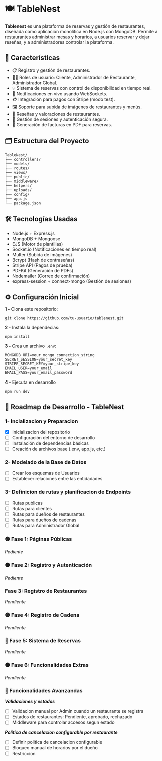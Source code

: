 # 🍽️ TableNest

**Tablenest** es una plataforma de reservas y gestión de restaurantes, diseñada como aplicación monolítica en Node.js con MongoDB.
Permite a restaurantes administrar mesas y horarios, a usuarios reservar y dejar reseñas, y a administradores controlar la plataforma.

## 🚀 Características

- 📋 Registro y gestión de restaurantes.
- 🧑‍💼 Roles de usuario: Cliente, Administrador de Restaurante, Administrador Global.
- 💡 Sistema de reservas con control de disponibilidad en tiempo real.
- 🔔 Notificaciones en vivo usando WebSockets.
- 💳 Integración para pagos con Stripe (modo test).
- 🖼️ Soporte para subida de imágenes de restaurantes y menús.
- 📝 Reseñas y valoraciones de restaurantes.
- 🔐 Gestión de sesiones y autenticación segura.
- 🧾 Generación de facturas en PDF para reservas.

## 🗂️ Estructura del Proyecto

```
TableNest/
├── controllers/
├── models/
├── routes/
├── views/
├── public/
├── middleware/
├── helpers/
├── uploads/
├── config/
├── app.js
└── package.json

```
## 🛠️ Tecnologías Usadas

- Node.js + Express.js
- MongoDB + Mongoose
- EJS (Motor de plantillas)
- Socket.io (Notificaciones en tiempo real)
- Multer (Subida de imágenes)
- Bcrypt (Hash de contraseñas)
- Stripe API (Pagos de prueba)
- PDFKit (Generación de PDFs)
- Nodemailer (Correo de confirmación)
- express-session + connect-mongo (Gestión de sesiones)

## ⚙️ Configuración Inicial

**1 -** Clona este repositorio:

```
git clone https://github.com/tu-usuario/tablenest.git
```

**2 -** Instala la dependecias:

```
npm install
```

**3 -** Crea un archivo ```.env```:

```
MONGODB_URI=your_mongo_connection_string
SECRET_SESSION=your_secret_key
STRIPE_SECRET_KEY=your_stripe_key
EMAIL_USER=your_email
EMAIL_PASS=your_email_password
```

**4 -** Ejecuta en desarrollo

```
npm run dev
```

## 🎯  Roadmap de Desarrollo - TableNest

### 1- Incializacion y Preparacion
- [x] Inicializacion del repositorio
- [ ] Configuración del entorno de desarrollo
- [ ] Instalación de dependencias básicas
- [ ] Creación de archivos base (.env, app.js, etc.)

### 2- Modelado de la Base de Datos
- [ ] Crear los esquemas de Usuarios
- [ ] Establecer relaciones entre las entidadades

### 3- Definicion de rutas y planificacion de Endpoints
- [ ] Rutas publicas
- [ ] Rutas para clientes
- [ ] Rutas para dueños de restaurantes
- [ ] Rutas para dueños de cadenas
- [ ] Rutas para Administrador Global

### 🟢 Fase 1: Páginas Públicas
*Pediente*
### 🟠 Fase 2: Registro y Autenticación
*Pediente*
### Fase 3: Registro de Restaurantes
*Pendiente*
### 🟣 Fase 4: Registro de Cadena
*Pendiente*
### 🔴 Fase 5: Sistema de Reservas
*Pendiente*
### 🟤 Fase 6: Funcionalidades Extras
*Pendiente*

### 💾 Funcionalidades Avanzandas
***Validaciones y estados***
- [ ] Validacion manual por Admin cuando un restaurante se registra
- [ ] Estados de restaurantes: Pendiente, aprobado, rechazado
- [ ] Middleware para controlar accesos segun estado

***Politica de cancelacion configurable por restaurante***
- [ ] Definir politica de cancelacion configurable
- [ ] Bloqueo manual de horarios por el dueño
- [ ] Restriccion 
